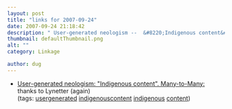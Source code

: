 ```yaml
---
layout: post
title: "links for 2007-09-24"
date: 2007-09-24 21:18:42
description: " User-generated neologism --  &#8220;Indigenous content&#8221;. Many-to-Many --  thanks to Lynetter (again) (tags --  usergenerated indigenouscontent indigenous content)&#8230;"
thumbnail: defaultThumbnail.png
alt: ""
category: Linkage

author: dug
---
```


<ul class="delicious">
	<li>
		<div class="delicious-link"><a href="http://many.corante.com/archives/2007/08/03/usergenerated_neologism_indigenous_content.php#comments">User-generated neologism: "Indigenous content". Many-to-Many:</a></div>
		<div class="delicious-extended">thanks to Lynetter (again)</div>
		<div class="delicious-tags">(tags: <a href="http://del.icio.us/dug/usergenerated">usergenerated</a> <a href="http://del.icio.us/dug/indigenouscontent">indigenouscontent</a> <a href="http://del.icio.us/dug/indigenous">indigenous</a> <a href="http://del.icio.us/dug/content">content</a>)</div>
	</li>
</ul>
